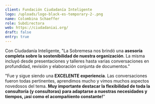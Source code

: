 ```yaml
---
client: Fundación Ciudadanía Inteligente
logo: /uploads/logo-black-es-temporary-2-.png
name: Colombina Schaeffer
role: Subdirectora
web: https://ciudadaniai.org/
draft: false
entry: true
---
```

<!--StartFragment-->

Con Ciudadanía Inteligente, "La Sobremesa nos brindó una **asesoría completa sobre la sostenibilidad de nuestra organización**. La misma incluyó desde presentaciones y talleres hasta varias conversaciones en profundidad, revisión y elaboración conjunta de documentos." 

"Fue y sigue siendo una **EXCELENTE experiencia**. Las conversaciones fueron todas pertinentes, aprendimos mucho y vimos muchos aspectos novedosos del tema. **Muy importante destacar la flexibilidad de toda la consultoría (y consultoras) para adaptarse a nuestras necesidades y tiempos, ¡así como el acompañiento constante!**"

<!--EndFragment-->